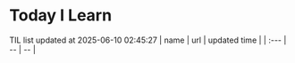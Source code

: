 # Today I Learn 
TIL list updated at 2025-06-10 02:45:27
| name | url | updated time |
| :--- | -- | -- |
